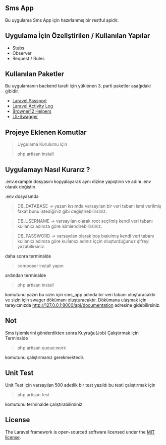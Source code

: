 ## Sms App

Bu uygulama Sms App için hazırlanmış bir restful apidir.

## Uygulama İçin Özellştirilen / Kullanılan Yapılar

-   Stubs
-   Observer
-   Request / Rules

## Kullanılan Paketler

Bu uygulamanın backend tarafı için yüklenen 3. parti paketler aşağıdaki gibidir.

-   [Laravel Passport](https://laravel.com/docs/10.x/passport)
-   [Laravel Activity Log](https://github.com/spatie/laravel-activitylog)
-   [Browner12 Helpers](https://github.com/browner12/helpers)
-   [L5-Swagger](https://github.com/DarkaOnLine/L5-Swagger?tab=readme-ov-file)

## Projeye Eklenen Komutlar

> Uygulama Kurulumu için
>
> php artisan install

## Uygulamayı Nasıl Kurarız ?

.env.example dosyasını kopyalayarak aynı dizine yapıştırın ve adını .env olarak değiştin.

.env dosyasında

> DB_DATABASE -> yazan kısımda varsayılan bir veri tabanı ismi verilmiş fakat bunu istediğiniz gibi değiştirebilirsiniz.

> DB_USERNAME -> varsayılan olarak root seçilmiş kendi veri tabanı kullanıcı adınıza göre isimlendirebilirsiniz.

> DB_PASSWORD -> varsayılan olarak boş bıakılmış kendi veri tabanı kullanıcı adınıza göre kullanıcı adınız iççin oluşturduğunuz şifreyi yazabilirsiniz.

daha sonra terminalde

> composer install yapın

ardından terminalde

> php artisan install

komutunu yazın bu sizin için sms_app adında bir veri tabanı oluşturacaktır ve sizin için swager dökümanı oluşturacaktır.
Dökümana ulaşmak için tarayıcınızda http://127.0.0.1:8000/api/documentation adresine gidebilirsiniz.

## Not

Sms işlemlerini gönderdikten sonra Kuyruğu(Job) Çalıştırmak için Terminalde

> php artisan queue:work

komutunu çalıştırmanız gerekmektedir.

## Unit Test

Unit Test için varsayılan 500 adetlik bir test yazıldı bu testi çalıştırmak için

> php artisan test

komutunu terminalde çalıştırabilirsiniz

## License

The Laravel framework is open-sourced software licensed under the [MIT license](https://opensource.org/licenses/MIT).
